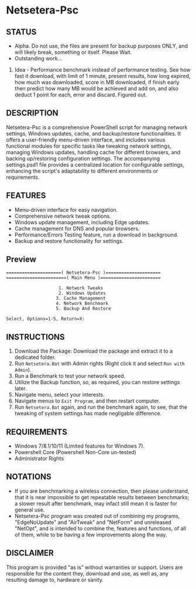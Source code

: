 # Netsetera-Psc
## STATUS
- Alpha. Do not use, the files are present for backup purposes ONLY, and will likely break, something or itself. Please Wait.
- Outstanding work...
1. Idea - Performance benchmark instead of performance testing. See how fast it download, with limit of 1 minute, present results, how long expired, how much was downloaded, score in MB downloaded, if finish early then predict how many MB would be achieved and add on, and also deduct 1 point for each, error and discard. Figured out.

## DESCRIPTION
Netsetera-Psc is a comprehensive PowerShell script for managing network settings, Windows updates, cache, and backup/restore functionalities. It offers a user-friendly menu-driven interface, and includes various functional modules for specific tasks like tweaking network settings, managing Windows updates, handling cache for different browsers, and backing up/restoring configuration settings. The accompanying settings.psd1 file provides a centralized location for configurable settings, enhancing the script's adaptability to different environments or requirements.

## FEATURES
- Menu-driven interface for easy navigation.
- Comprehensive network tweak options.
- Windows update management, including Edge updates.
- Cache management for DNS and popular browsers.
- Performance/Errors Testing feature, run a download in background.
- Backup and restore functionality for settings.

## Preview
```
=====================( Netsetera-Psc )=====================
=======================( Main Menu )=======================

                    1. Network Tweaks
                    2. Windows Updates
                   3. Cache Management
                   4. Network Benchmark
                   5. Backup And Restore

Select, Options=1-5, Return=X:

```

## INSTRUCTIONS
1) Download the Package: Download the package and extract it to a dedicated folder.
2) Run `Netsetera.Bat` with Admin rights (Right click it and select `Run with Admin`).
3) Run a Benchmark to test your network speed.
4) Utilize the Backup function, so, as required, you can restore settings later.
5) Navigate menu, select your interests.
6) Navigate menus to `Exit Program`, and then restart computer.
7) Run `Netsetera.Bat` again, and run the benchmark again, to see, that the tweaking of system settings has made negligable difference.

## REQUIREMENTS
- Windows 7/8.1/10/11 (Limited features for Windows 7).
- Powershell Core (Powershell Non-Core un-tested)
- Administrator Rights

## NOTATIONS
- If you are benchmarking a wireless connection, then please understand, that it is near impossible to get repeatable results between benchmarks; a slower result after benchmark, may infact still mean it is faster for general use.
- Netsetera-Psc program was created out of combining my programs, "EdgeNoUpdate" and "AirTweak" and "NetForm" and unreleased "NetOpt", and is intended to combine the, features and functions, of all of them, while to be having a few improvements along the way.

## DISCLAIMER
This program is provided "as is" without warranties or support. Users are responsible for the content they, download and use, as well as, any resulting damage to, hardware or sanity.
